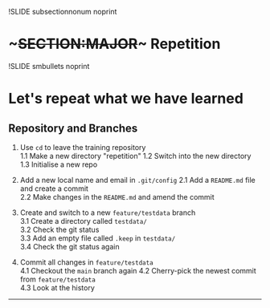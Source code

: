 !SLIDE subsectionnonum noprint
# ~~~SECTION:MAJOR~~~ Repetition


!SLIDE smbullets noprint
# Let's repeat what we have learned
## Repository and Branches

   1. Use `cd` to leave the training repository  
     1.1 Make a new directory "repetition"
     1.2 Switch into the new directory  
     1.3 Initialise a new repo  

   2. Add a new local name and email in `.git/config`
     2.1 Add a `README.md` file and create a commit  
     2.2 Make changes in the `README.md` and amend the commit  

   3. Create and switch to a new `feature/testdata` branch  
     3.1 Create a directory called `testdata/`  
     3.2 Check the git status  
     3.3 Add an empty file called `.keep` in `testdata/`  
     3.4 Check the git status again  

   4. Commit all changes in `feature/testdata`  
     4.1 Checkout the `main` branch again
     4.2 Cherry-pick the newest commit from `feature/testdata`  
     4.3 Look at the history  

****


~~~ENDSECTION~~~

